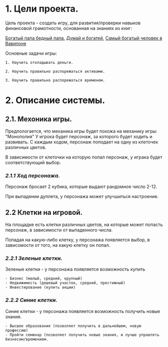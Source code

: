 # **1. Цели проекта.**
Цель проекта - создать игру, для развития/проверки навыков финансовой грамотности, основанная на знаниях из книг: 

[Богатый папа бедный папа](https://mybook.ru/author/robert-kijosaki/bogatyj-papa-bednyj-papa/read/), [Думай и богатей](https://mybook.ru/author/napoleon-hill/dumaj-i-bogatej-1/), [Самый богатый человек в Вавилоне](https://mybook.ru/author/dzhorzh-klejson/samyj-bogatyj-chelovek-v-vavilone/)

Основные задачи игры:

    1. Научить откладывать деньги.
    
    2. Научить правильно распорежаться активами.

    3. Научить правильно распорежаться временем.


# **2. Описание системы.**

## 2.1. Мехоника игры.
Предпологается, что механика игры будет похожа на механику игры: "Монополия"
У игрока будет персонаж, за которого будет ходить и развивать. С каждым ходом, персонаж поподает на одну из клеточек различных цветов.

В зависимости от клеточки на которую попал персонаж, у играка будет соответствующий выбор.

### *2.1.1 Ход персонажа.*
Персонаж бросает 2 кубика, которые выдают рандомное число 2-12.

При выпадении дуплета, у персонажа может улучшиться настроение.

## 2.2 Клетки на игровой.
На площадке есть клетки различных цветов, на которые может попасть персонаж, в зависимости от выпаденного числа.

Попадая на какую-либо клетку, у персонажа появляется выбор, в зависомости от того, на какую клетку он попал.

### *2.2.1 Зеленые клетки.*
Зеленые клетки - у персонажа появляется возможность купить
    
    - Бизнес (малый, средний, крупный)
    - Недвижимость (дешевый участок, средний, престижный)
    - Инвестирование (купить акции)

### *2.2.2 Синие клетки.*
Синие клетки - у персонажа появляется возможность получить новые знания.

    - Высшее образование (позволяет получить в дальнейшем, новую профессию)
    - Пройти семинар (позволяет получить новые знания, и лучше управлять бизнесом/времением.
